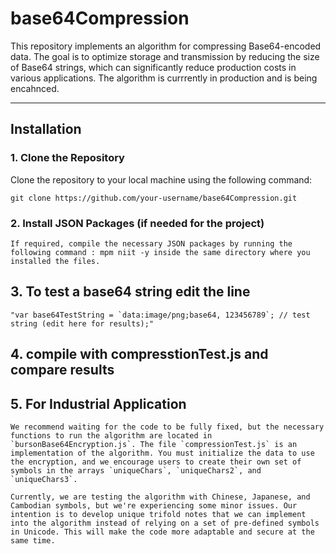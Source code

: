 # base64Compression

This repository implements an algorithm for compressing Base64-encoded data. The goal is to optimize storage and transmission by reducing the size of Base64 strings, which can significantly reduce production costs in various applications. The algorithm is currrently in production and is being encahnced. 

---

## Installation

### 1. Clone the Repository

Clone the repository to your local machine using the following command:

```
git clone https://github.com/your-username/base64Compression.git

```


### 2. Install JSON Packages (if needed for the project)

```
If required, compile the necessary JSON packages by running the following command : mpm niit -y inside the same directory where you installed the files.
```

## 3.  To test a base64 string edit the line 

```
"var base64TestString = `data:image/png;base64, 123456789`; // test string (edit here for results);"
```

## 4. compile with compresstionTest.js and compare results 

## 5. For Industrial Application

```
We recommend waiting for the code to be fully fixed, but the necessary functions to run the algorithm are located in `bursonBase64Encryption.js`. The file `compressionTest.js` is an implementation of the algorithm. You must initialize the data to use the encryption, and we encourage users to create their own set of symbols in the arrays `uniqueChars`, `uniqueChars2`, and `uniqueChars3`. 

Currently, we are testing the algorithm with Chinese, Japanese, and Cambodian symbols, but we're experiencing some minor issues. Our intention is to develop unique trifold notes that we can implement into the algorithm instead of relying on a set of pre-defined symbols in Unicode. This will make the code more adaptable and secure at the same time.
```
